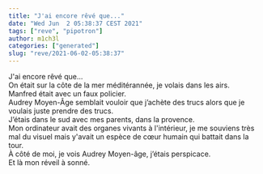 ```yaml
---
title: "J'ai encore rêvé que..."
date: "Wed Jun  2 05:38:37 CEST 2021"
tags: ["reve", "pipotron"]
author: m1ch3l
categories: ["generated"]
slug: "reve/2021-06-02-05:38:37"
---
```


J'ai encore rêvé que...<br>
On était sur la côte de la mer méditérannée, je volais dans les airs.<br>
Manfred était avec un faux policier.<br>
Audrey Moyen-Âge semblait vouloir que j’achète des trucs alors que je voulais juste prendre des trucs.<br>
J’étais dans le sud avec mes parents, dans la provence.<br>
Mon ordinateur avait des organes vivants à l'intérieur, je me souviens très mal du visuel mais y'avait un espèce de cœur humain qui battait dans la tour.<br>
À côté de moi, je vois Audrey Moyen-âge, j’étais perspicace.<br>
Et là mon réveil à sonné.<br>
